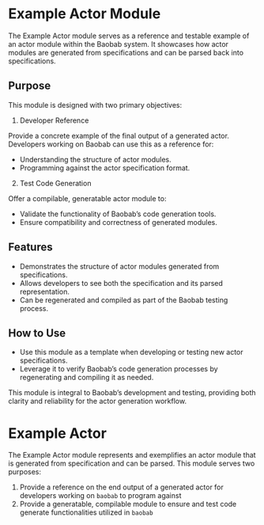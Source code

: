 # Example Actor Module

The Example Actor module serves as a reference and testable example of an actor module within the Baobab system. It showcases how actor modules are generated from specifications and can be parsed back into specifications.

## Purpose

This module is designed with two primary objectives:
1. Developer Reference

Provide a concrete example of the final output of a generated actor. Developers working on Baobab can use this as a reference for:
* Understanding the structure of actor modules.
* Programming against the actor specification format.

2. Test Code Generation

Offer a compilable, generatable actor module to:
* Validate the functionality of Baobab’s code generation tools.
* Ensure compatibility and correctness of generated modules.

## Features
* Demonstrates the structure of actor modules generated from specifications.
* Allows developers to see both the specification and its parsed representation.
* Can be regenerated and compiled as part of the Baobab testing process.

## How to Use

* Use this module as a template when developing or testing new actor specifications.
* Leverage it to verify Baobab’s code generation processes by regenerating and compiling it as needed.

This module is integral to Baobab’s development and testing, providing both clarity and reliability for the actor generation workflow.

# Example Actor

The Example Actor module represents and exemplifies an actor module that is generated from specification and can be parsed. This module serves two purposes:

1. Provide a reference on the end output of a generated actor for developers working on `baobab` to program against
2. Provide a generatable, compilable module to ensure and test code generate functionalities utilized in `baobab`

